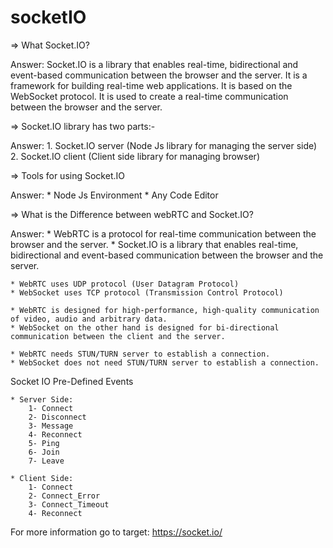 # socketIO


=> What Socket.IO?

Answer: Socket.IO is a library that enables real-time, bidirectional and event-based communication between the browser and the server. It is a framework for building real-time web applications. It is based on the WebSocket protocol. It is used to create a real-time communication between the browser and the server.

=> Socket.IO library has two parts:-

Answer: 
    1. Socket.IO server (Node Js library for managing the server side)
    2. Socket.IO client (Client side library for managing browser)

=> Tools for using Socket.IO

Answer: 
    * Node Js Environment
    * Any Code Editor

=> What is the Difference between webRTC and Socket.IO?

Answer: 
    * WebRTC is a protocol for real-time communication between the browser and the server.
    * Socket.IO is a library that enables real-time, bidirectional and event-based communication between the browser and the server.

    * WebRTC uses UDP protocol (User Datagram Protocol)
    * WebSocket uses TCP protocol (Transmission Control Protocol)

    * WebRTC is designed for high-performance, high-quality communication of video, audio and arbitrary data.
    * WebSocket on the other hand is designed for bi-directional communication between the client and the server.

    * WebRTC needs STUN/TURN server to establish a connection.
    * WebSocket does not need STUN/TURN server to establish a connection.


<!-- Socket IO Pre-Defined Events -->
Socket IO Pre-Defined Events

    * Server Side:
        1- Connect
        2- Disconnect
        3- Message
        4- Reconnect
        5- Ping
        6- Join
        7- Leave

    * Client Side:
        1- Connect
        2- Connect_Error
        3- Connect_Timeout
        4- Reconnect



For more information go to target: https://socket.io/